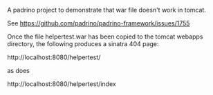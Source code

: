 A padrino project to demonstrate that war file doesn't work in tomcat.

See https://github.com/padrino/padrino-framework/issues/1755

Once the file helpertest.war has been copied to the tomcat webapps directory, the following produces a sinatra 404 page:

http://localhost:8080/helpertest/

as does

http://localhost:8080/helpertest/index

